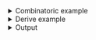 <details><summary>Combinatoric example</summary>

```no_run
#[derive(Debug, Clone)]
pub struct Options {
    exec: Option<Vec<OsString>>,
    switch: bool,
}

fn exec() -> impl Parser<Option<Vec<OsString>>> {
    // this defines starting token - "--exec"
    let start = long("exec")
        .help("Spawn a process for each file found")
        .req_flag(());
    // this consumes everything that is not ";"
    let body = any("COMMAND", |s| (s != ";").then_some(s))
        .help("Command and arguments, {} will be replaced with a file name")
        .some("You need to pass some arguments to exec");
    // this defines endint goken - ";"
    let end = literal(";");
    // this consumes everything between starting token and ending token
    construct!(start, body, end)
        // this makes it so everything between those tokens is consumed
        .adjacent()
        // drop the surrounding tokens leaving just the arguments
        .map(|x| x.1)
        // and make it optional so that instead of an empty Vec
        // it is `None` when no `--exec` flags was passed.
        .optional()
}

pub fn options() -> OptionParser<Options> {
    let switch = short('s')
        .long("switch")
        .help("Regular top level switch")
        .switch();
    construct!(Options { exec(), switch }).to_options()
}
```

</details>
<details><summary>Derive example</summary>

```no_run
#[derive(Debug, Clone, Bpaf)]
#[bpaf(options)]
pub struct Options {
    #[bpaf(external(execs))]
    exec: Option<Vec<OsString>>,
    #[bpaf(long, short)]
    /// Regular top level switch
    switch: bool,
}

#[derive(Debug, Clone, Bpaf)]
#[bpaf(adjacent)]
struct Exec {
    /// Spawn a process for each file found
    exec: (),

    #[bpaf(
        any("COMMAND", not_semi),
        some("Command and arguments, {} will be replaced with a file name")
    )]
    /// Command and arguments, {} will be replaced with a file name
    body: Vec<OsString>,

    #[bpaf(external(is_semi))]
    end: (),
}

fn not_semi(s: OsString) -> Option<OsString> {
    (s != ";").then_some(s)
}

fn is_semi() -> impl Parser<()> {
    // TODO - support literal in bpaf_derive
    literal(";")
}

// a different alternative would be to put a singular Exec
fn execs() -> impl Parser<Option<Vec<OsString>>> {
    exec().map(|e| e.body).optional()
}
```

</details>
<details><summary>Output</summary>

Generated `--help` message is somewhat descriptive of the purpose


<div class='bpaf-doc'>
$ app --help<br>
<p><b>Usage</b>: <tt><b>app</b></tt> [<tt><b>--exec</b></tt> <tt><i>COMMAND</i></tt>... <tt><b>;</b></tt>] [<tt><b>-s</b></tt>]</p><p><div>
<b>Available options:</b></div><dl><div style='padding-left: 0.5em'><tt><b>--exec</b></tt> <tt><i>COMMAND</i></tt>... <tt><b>;</b></tt></div><dt><tt><b>    --exec</b></tt></dt>
<dd>Spawn a process for each file found</dd>
<dt><tt><i>COMMAND</i></tt></dt>
<dd>Command and arguments, {} will be replaced with a file name</dd>
<p></p><dt><tt><b>-s</b></tt>, <tt><b>--switch</b></tt></dt>
<dd>Regular top level switch</dd>
<dt><tt><b>-h</b></tt>, <tt><b>--help</b></tt></dt>
<dd>Prints help information</dd>
</dl>
</p>
<style>
div.bpaf-doc {
    padding: 14px;
    background-color:var(--code-block-background-color);
    font-family: "Source Code Pro", monospace;
    margin-bottom: 0.75em;
}
div.bpaf-doc dt { margin-left: 1em; }
div.bpaf-doc dd { margin-left: 3em; }
div.bpaf-doc dl { margin-top: 0; padding-left: 1em; }
div.bpaf-doc  { padding-left: 1em; }
</style>
</div>


You can have as many items between `--exec` and `;` as you want, they all will be captured
inside the exec vector. Extra options can go either before or after the block.


<div class='bpaf-doc'>
$ app --exec foo --bar ; -s<br>
Options { exec: Some(["foo", "--bar"]), switch: true }
</div>


This example uses [`some`](Parser::some) to make sure there are some parameters, but that's
optional.


<div class='bpaf-doc'>
$ app --exec ;<br>
<b>--exec</b> is not expected in this context
<style>
div.bpaf-doc {
    padding: 14px;
    background-color:var(--code-block-background-color);
    font-family: "Source Code Pro", monospace;
    margin-bottom: 0.75em;
}
div.bpaf-doc dt { margin-left: 1em; }
div.bpaf-doc dd { margin-left: 3em; }
div.bpaf-doc dl { margin-top: 0; padding-left: 1em; }
div.bpaf-doc  { padding-left: 1em; }
</style>
</div>

</details>